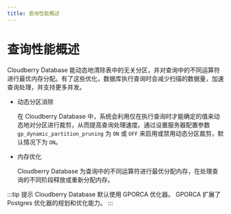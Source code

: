 ```yaml
---
title: 查询性能概述
---
```


# 查询性能概述

Cloudberry Database 能动态地清除表中的无关分区，并对查询中的不同运算符进行最优内存分配。有了这些优化，数据库执行查询时会减少扫描的数据量，加速查询处理，并支持更多并发。

- 动态分区消除

    在 Cloudberry Database 中，系统会利用仅在执行查询时才能确定的值来动态地对分区进行裁剪，从而提高查询处理速度。通过设置服务器配置参数 `gp_dynamic_partition_pruning` 为 `ON` 或 `OFF` 来启用或禁用动态分区裁剪，默认情况下为 `ON`。

- 内存优化

    Cloudberry Database 为查询中的不同运算符进行最优分配内存，在处理查询的不同阶段释放或重新分配内存。

:::tip 提示
Cloudberry Database 默认使用 GPORCA 优化器。 GPORCA 扩展了 Postgres 优化器的规划和优化能力。
:::
